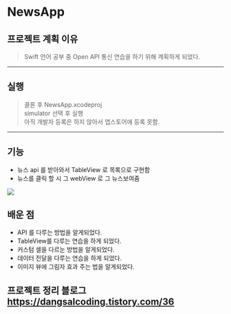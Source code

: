 # NewsApp

## 프로젝트 계획 이유

> Swift 언어 공부 중 Open API 통신 연습을 하기 위해 계획하게 되었다.

---

## 실행

> 클론 후 NewsApp.xcodeproj <br>
> simulator 선택 후 실행 <br>
> 아직 개발자 등록은 하지 않아서 앱스토어에 등록 못함.

---

## 기능

- 뉴스 api 를 받아와서 TableView 로 목록으로 구현함
- 뉴스를 클릭 할 시 그 webView 로 그 뉴스보여줌

<img src = "../../images/News.gif" >

## 배운 점

- API 를 다루는 방법을 알게되었다.
- TableView를 다루는 연습을 하게 되었다.
- 커스텀 셀을 다르눈 방법을 알게되었다.
- 데이터 전달을 다루는 연습을 하게 되었다.
- 이미지 뷰에 그림자 효과 주는 법을 알게되었다.

## 프로젝트 정리 블로그 https://dangsalcoding.tistory.com/36
